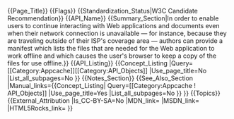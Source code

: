{{Page_Title}}
{{Flags}}
{{Standardization_Status|W3C Candidate Recommendation}}
{{API_Name}}
{{Summary_Section|In order to enable users to continue interacting with Web applications and documents even when their network connection is unavailable — for instance, because they are traveling outside of their ISP's coverage area — authors can provide a manifest which lists the files that are needed for the Web application to work offline and which causes the user's browser to keep a copy of the files for use offline.}}
{{API_Listing}}
{{Concept_Listing
|Query=[[Category:Appcache]][[Category:API_Objects]]
|Use_page_title=No
|List_all_subpages=No
}}
{{Notes_Section}}
{{See_Also_Section
|Manual_links={{Concept_Listing|
Query=[[Category:Appcache ! API_Objects]]
|Use_page_title=Yes
|List_all_subpages=No
}}
}}
{{Topics}}
{{External_Attribution
|Is_CC-BY-SA=No
|MDN_link=
|MSDN_link=
|HTML5Rocks_link=
}}